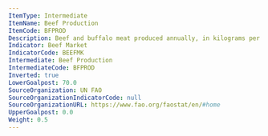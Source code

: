 ```yaml
---
ItemType: Intermediate
ItemName: Beef Production
ItemCode: BFPROD
Description: Beef and buffalo meat produced annually, in kilograms per person
Indicator: Beef Market
IndicatorCode: BEEFMK
Intermediate: Beef Production
IntermediateCode: BFPROD
Inverted: true
LowerGoalpost: 70.0
SourceOrganization: UN FAO
SourceOrganizationIndicatorCode: null
SourceOrganizationURL: https://www.fao.org/faostat/en/#home
UpperGoalpost: 0.0
Weight: 0.5
---
```


